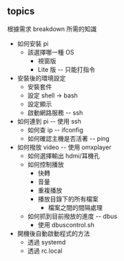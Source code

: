 ## topics

根據需求 breakdown 所需的知識

* 如何安裝 pi
	* 該選擇哪一種 OS
		* 視窗版
		* Lite 版 -- 只能打指令
* 安裝後的環境設定
	* 安裝套件
	* 設定 shell -> bash
	* 設定顯示
	* 啟動網路服務 -- ssh
* 如何連到 pi -- 使用 ssh
	* 如何查 ip -- ifconfig
	* 如何確認主機是否活著 -- ping
* 如何撥放 video -- 使用 omxplayer
	* 如何選擇輸出 hdmi/耳機孔
	* 如何控制播放
		* 快轉
		* 音量
		* 重複播放
		* 播放目錄下的所有檔案
			* 檔案之間的間隔處理
	* 如何抓到目前撥放的進度 -- dbus
		* 使用 dbuscontrol.sh
* 開機後自動啟動程式的方法
	* 透過 systemd
	* 透過 rc.local
